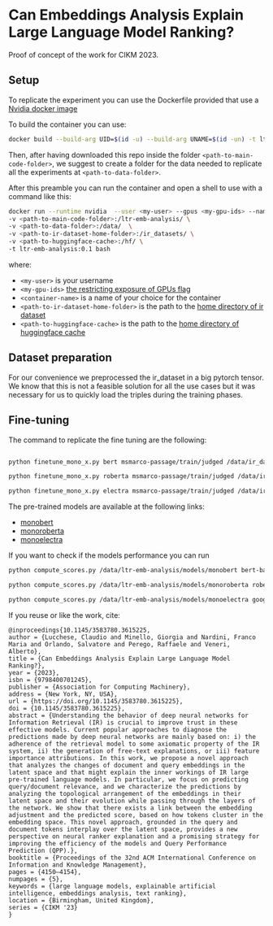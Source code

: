 # Can Embeddings Analysis Explain Large Language Model Ranking?

Proof of concept of the work for CIKM 2023.

## Setup
To replicate the experiment you can use the Dockerfile provided that use a 
[Nvidia docker image](https://docs.nvidia.com/deeplearning/frameworks/user-guide/index.html) 

To build the container you can use:

```bash
docker build --build-arg UID=$(id -u) --build-arg UNAME=$(id -un) -t ltr-emb-analysis:0.1 - < Dockerfile
```

Then, after having downloaded this repo inside the folder `<path-to-main-code-folder>`, we suggest to create
a folder for the data needed to replicate all the experiments at `<path-to-data-folder>`.

After this preamble you can run the container and open a shell to use with a command like this:

```bash
docker run --runtime nvidia  --user <my-user> --gpus <my-gpu-ids> --name <container-name> -i \
-v <path-to-main-code-folder>:/ltr-emb-analysis/ \
-v <path-to-data-folder>:/data/  \
-v <path-to-ir-dataset-home-folder>:/ir_datasets/ \
-v <path-to-huggingface-cache>:/hf/ \
-t ltr-emb-analysis:0.1 bash
```
where:

- `<my-user>` is your username
- `<my-gpu-ids>` [the restricting exposure of GPUs flag](https://docs.nvidia.com/deeplearning/frameworks/user-guide/index.html#setresgpuflag)
- `<container-name>` is a name of your choice for the container
- `<path-to-ir-dataset-home-folder>` is the path to the [home directory of ir dataset](https://github.com/allenai/ir_datasets#environment-variables)
- `<path-to-huggingface-cache>` is the path to the [home directory of huggingface cache](https://huggingface.co/docs/transformers/installation?highlight=transformers_cache#cache-setup)


## Dataset preparation

For our convenience we preprocessed the ir_dataset in a big pytorch tensor. We know that this is not a feasible solution
for all the use cases but it was necessary for us to quickly load the triples during the training phases.


## Fine-tuning

The command to replicate the fine tuning are the following:

```bash

python finetune_mono_x.py bert msmarco-passage/train/judged /data/ir_dataset_torch/msmarco-passage_train_judged_triples.pt --batch_size=64 --save_after=10000 --device=cuda --output_dir=data/ltr-emb-analysis/models/monobert

python finetune_mono_x.py roberta msmarco-passage/train/judged /data/ir_dataset_torch/msmarco-passage_train_judged_triples.pt --batch_size=32 --save_after=10000 --device=cuda --output_dir=data/ltr-emb-analysis/models/monoroberta

python finetune_mono_x.py electra msmarco-passage/train/judged /data/ir_dataset_torch/msmarco-passage_train_judged_triples.pt --batch_size=32 --save_after=10000 --device=cuda --output_dir=data/ltr-emb-analysis/models/monoelectra

```

The pre-trained models are available at the following links:

- [monobert](https://huggingface.co/veneres/monobert)
- [monoroberta](https://huggingface.co/veneres/monoroberta)
- [monoelectra](https://huggingface.co/veneres/monoelectra)

If you want to check if the models performance you can run

```bash
python compute_scores.py /data/ltr-emb-analysis/models/monobert bert-base-uncased msmarco-passage/dev/small /data/ir_dataset_torch/msmarco-passage_dev_small.pt /data/ir_embedding_analysis/results/monobert/scores_dev_small.csv

python compute_scores.py /data/ltr-emb-analysis/models/monoroberta roberta-base msmarco-passage/dev/small /data/ir_dataset_torch/msmarco-passage_dev_small.pt /data/ir_embedding_analysis/results/monoroberta/scores_dev_small.csv

python compute_scores.py /data/ltr-emb-analysis/models/monoelectra google/electra-base-discriminator msmarco-passage/dev/small /data/ir_dataset_torch/msmarco-passage_dev_small.pt /data/ir_embedding_analysis/results/monoelectra/scores_dev_small.csv
```


<!--
## RQ1

### Compute distances



python compute_dists.py /data/ltr-emb-analysis/models/monobert bert-base-uncased msmarco-passage/trec-dl-2019/judged /data/ir_dataset_torch/msmarco-passage_trec-dl-2019_judged_qrel.pt /data/ltr-emb-analysis/pairwise_dist/monobert/trec-dl-2019/cosine.csv --metric=cosine
python compute_dists.py /data/ltr-emb-analysis/models/monobert bert-base-uncased msmarco-passage/trec-dl-2019/judged /data/ir_dataset_torch/msmarco-passage_trec-dl-2019_judged_qrel.pt /data/ltr-emb-analysis/pairwise_dist/bert/trec-dl-2019/l2.csv --metric=l2
python compute_dists.py /data/ltr-emb-analysis/models/monobert bert-base-uncased msmarco-passage/trec-dl-2019/judged /data/ir_dataset_torch/msmarco-passage_trec-dl-2019_judged_qrel.pt /data/ltr-emb-analysis/pairwise_dist/bert/trec-dl-2019/dot_prod.csv --metric=dot_prod


python compute_dists.py /data/ltr-emb-analysis/models/monobert bert-base-uncased msmarco-passage/trec-dl-2020/judged /data/ir_dataset_torch/msmarco-passage_trec-dl-2020_judged_qrel.pt /data/ltr-emb-analysis/pairwise_dist/bert/trec-dl-2020/cosine.csv --metric=cosine
python compute_dists.py /data/ltr-emb-analysis/models/monobert bert-base-uncased msmarco-passage/trec-dl-2020/judged /data/ir_dataset_torch/msmarco-passage_trec-dl-2020_judged_qrel.pt /data/ltr-emb-analysis/pairwise_dist/bert/trec-dl-2020/l2.csv --metric=l2
python compute_dists.py /data/ltr-emb-analysis/models/monobert bert-base-uncased msmarco-passage/trec-dl-2020/judged /data/ir_dataset_torch/msmarco-passage_trec-dl-2020_judged_qrel.pt /data/ltr-emb-analysis/pairwise_dist/bert/trec-dl-2020/dot_prod.csv --metric=dot_prod



python compute_dists.py /data/ltr-emb-analysis/models/monoroberta roberta-base msmarco-passage/trec-dl-2019/judged /data/ir_dataset_torch/msmarco-passage_trec-dl-2019_judged_qrel.pt /data/ltr-emb-analysis/pairwise_dist/monoroberta/trec-dl-2019/cosine.csv --metric=cosine
python compute_dists.py /data/ltr-emb-analysis/models/monoroberta roberta-base msmarco-passage/trec-dl-2019/judged /data/ir_dataset_torch/msmarco-passage_trec-dl-2019_judged_qrel.pt /data/ltr-emb-analysis/pairwise_dist/monoroberta/trec-dl-2019/l2.csv --metric=l2
python compute_dists.py /data/ltr-emb-analysis/models/monoroberta roberta-base msmarco-passage/trec-dl-2019/judged /data/ir_dataset_torch/msmarco-passage_trec-dl-2019_judged_qrel.pt /data/ltr-emb-analysis/pairwise_dist/monoroberta/trec-dl-2019/dot_prod.csv --metric=dot_prod


python compute_dists.py /data/ltr-emb-analysis/models/monoroberta roberta-base msmarco-passage/trec-dl-2020/judged /data/ir_dataset_torch/msmarco-passage_trec-dl-2020_judged_qrel.pt /data/ltr-emb-analysis/pairwise_dist/monoroberta/trec-dl-2020/cosine.csv --metric=cosine
python compute_dists.py /data/ltr-emb-analysis/models/monoroberta roberta-base msmarco-passage/trec-dl-2020/judged /data/ir_dataset_torch/msmarco-passage_trec-dl-2020_judged_qrel.pt /data/ltr-emb-analysis/pairwise_dist/monoroberta/trec-dl-2020/l2.csv --metric=l2
python compute_dists.py /data/ltr-emb-analysis/models/monoroberta roberta-base msmarco-passage/trec-dl-2020/judged /data/ir_dataset_torch/msmarco-passage_trec-dl-2020_judged_qrel.pt /data/ltr-emb-analysis/pairwise_dist/monoroberta/trec-dl-2020/dot_prod.csv --metric=dot_prod

-->

If you reuse or like the work, cite:

```
@inproceedings{10.1145/3583780.3615225,
author = {Lucchese, Claudio and Minello, Giorgia and Nardini, Franco Maria and Orlando, Salvatore and Perego, Raffaele and Veneri, Alberto},
title = {Can Embeddings Analysis Explain Large Language Model Ranking?},
year = {2023},
isbn = {9798400701245},
publisher = {Association for Computing Machinery},
address = {New York, NY, USA},
url = {https://doi.org/10.1145/3583780.3615225},
doi = {10.1145/3583780.3615225},
abstract = {Understanding the behavior of deep neural networks for Information Retrieval (IR) is crucial to improve trust in these effective models. Current popular approaches to diagnose the predictions made by deep neural networks are mainly based on: i) the adherence of the retrieval model to some axiomatic property of the IR system, ii) the generation of free-text explanations, or iii) feature importance attributions. In this work, we propose a novel approach that analyzes the changes of document and query embeddings in the latent space and that might explain the inner workings of IR large pre-trained language models. In particular, we focus on predicting query/document relevance, and we characterize the predictions by analyzing the topological arrangement of the embeddings in their latent space and their evolution while passing through the layers of the network. We show that there exists a link between the embedding adjustment and the predicted score, based on how tokens cluster in the embedding space. This novel approach, grounded in the query and document tokens interplay over the latent space, provides a new perspective on neural ranker explanation and a promising strategy for improving the efficiency of the models and Query Performance Prediction (QPP).},
booktitle = {Proceedings of the 32nd ACM International Conference on Information and Knowledge Management},
pages = {4150–4154},
numpages = {5},
keywords = {large language models, explainable artificial intelligence, embeddings analysis, text ranking},
location = {Birmingham, United Kingdom},
series = {CIKM '23}
}
```